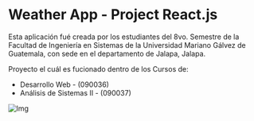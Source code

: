 # Weather App - Project React.js

Esta aplicación fué creada por los estudiantes del 8vo. Semestre de la Facultad de Ingeniería en Sistemas de la Universidad Mariano Gálvez de Guatemala, con sede en el departamento de Jalapa, Jalapa.

Proyecto el cuál es fucionado dentro de los Cursos de:
 
- Desarrollo Web   - (090036)
- Análisis de Sistemas II - (090037)

![Img](https://github.com/Kevinisky27/WeatherApp/assets/60667480/de2929a8-3fcc-4489-a1a6-0f70519acc7b)